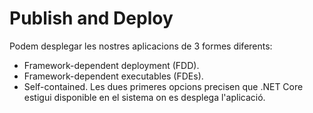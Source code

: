 # Publish and Deploy
Podem desplegar les nostres aplicacions de 3 formes diferents:
* Framework-dependent deployment (FDD).
* Framework-dependent executables (FDEs).
* Self-contained.
Les dues primeres opcions precisen que .NET Core estigui disponible en el sistema on es desplega l'aplicació.  
